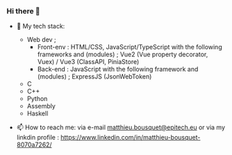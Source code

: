 ### Hi there 👋

- 🌱 My tech stack: 
  - Web dev ;
      - Front-env : HTML/CSS, JavaScript/TypeScript with the following frameworks and (modules) ; Vue2 (Vue property decorator, Vuex) / Vue3 (ClassAPI, PiniaStore)
      - Back-end : JavaScript with the following framework and (modules) ; ExpressJS (JsonWebToken)
  - C
  - C++
  - Python
  - Assembly
  - Haskell

- 📫 How to reach me: via e-mail matthieu.bousquet@epitech.eu or via my linkdin profile : https://www.linkedin.com/in/matthieu-bousquet-8070a7262/
